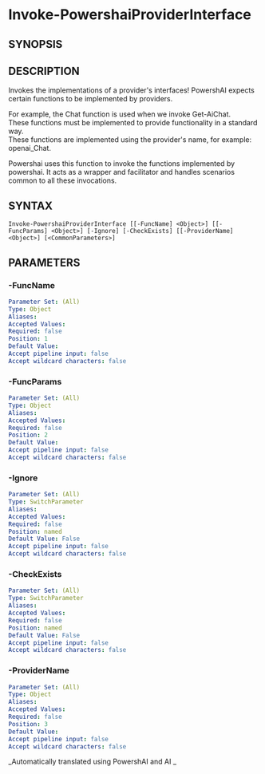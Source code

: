 ﻿---
external help file: powershai-help.xml
schema: 2.0.0
powershai: true
---

# Invoke-PowershaiProviderInterface

## SYNOPSIS <!--!= @#Synop !-->


## DESCRIPTION <!--!= @#Desc !-->
Invokes the implementations of a provider's interfaces!
PowershAI expects certain functions to be implemented by providers.  

For example, the Chat function is used when we invoke Get-AiChat.  
These functions must be implemented to provide functionality in a standard way.  
These functions are implemented using the provider's name, for example: openai_Chat.  

Powershai uses this function to invoke the functions implemented by powershai. It acts as a wrapper and facilitator and handles scenarios common to all these invocations.

## SYNTAX <!--!= @#Syntax !-->

```
Invoke-PowershaiProviderInterface [[-FuncName] <Object>] [[-FuncParams] <Object>] [-Ignore] [-CheckExists] [[-ProviderName] <Object>] [<CommonParameters>]
```

## PARAMETERS <!--!= @#Params !-->

### -FuncName

```yml
Parameter Set: (All)
Type: Object
Aliases: 
Accepted Values: 
Required: false
Position: 1
Default Value: 
Accept pipeline input: false
Accept wildcard characters: false
```

### -FuncParams

```yml
Parameter Set: (All)
Type: Object
Aliases: 
Accepted Values: 
Required: false
Position: 2
Default Value: 
Accept pipeline input: false
Accept wildcard characters: false
```

### -Ignore

```yml
Parameter Set: (All)
Type: SwitchParameter
Aliases: 
Accepted Values: 
Required: false
Position: named
Default Value: False
Accept pipeline input: false
Accept wildcard characters: false
```

### -CheckExists

```yml
Parameter Set: (All)
Type: SwitchParameter
Aliases: 
Accepted Values: 
Required: false
Position: named
Default Value: False
Accept pipeline input: false
Accept wildcard characters: false
```

### -ProviderName

```yml
Parameter Set: (All)
Type: Object
Aliases: 
Accepted Values: 
Required: false
Position: 3
Default Value: 
Accept pipeline input: false
Accept wildcard characters: false
```



<!--PowershaiAiDocBlockStart-->
_Automatically translated using PowershAI and AI
_
<!--PowershaiAiDocBlockEnd-->
